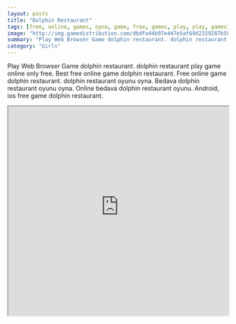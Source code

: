 ```yaml
---
layout: posts
title: "Dolphin Restaurant"
tags: [free, online, games, oyna, game, free, games, play, play, games]
image: "http://img.gamedistribution.com/dbdfa44b97e447e5af69d2329287b581.jpg"
summary: "Play Web Browser Game dolphin restaurant. dolphin restaurant play game online only free. Best free online game dolphin restaurant. Free online game dolphin restaurant. dolphin restaurant oyunu oyna. Bedava dolphin restaurant oyunu oyna. Online bedava dolphin restaurant oyunu. Android, ios free game dolphin restaurant."
category: "Girls"
---
```


Play Web Browser Game dolphin restaurant. dolphin restaurant play game online only free. Best free online game dolphin restaurant. Free online game dolphin restaurant. dolphin restaurant oyunu oyna. Bedava dolphin restaurant oyunu oyna. Online bedava dolphin restaurant oyunu. Android, ios free game dolphin restaurant.

<iframe width="100%" height="480px;" src="http://flash.gamedistribution.com?game=dbdfa44b97e447e5af69d2329287b581"></iframe>